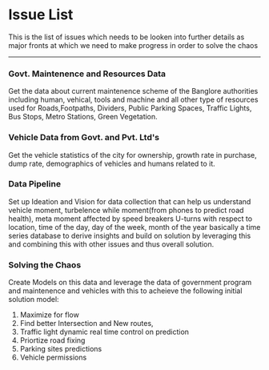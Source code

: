# Issue List
This is the list of issues which needs to be looken into further details as major fronts at which we need to make progress in order to solve the chaos

***


### Govt. Maintenence and Resources Data 
 Get the data about current maintenence scheme of the Banglore authorities including human, vehical, tools and machine and all other type of resources used for Roads,Footpaths, Dividers, Public Parking Spaces, Traffic Lights, Bus Stops, Metro Stations, Green Vegetation.

### Vehicle Data from Govt. and Pvt. Ltd's
Get the vehicle statistics of the city for ownership, growth rate in purchase, dump rate, demographics of vehicles and humans related to it. 

### Data Pipeline
Set up Ideation and Vision for data collection that can help us understand vehicle moment, turbelence while moment(from phones to predict road health), meta moment affected by speed breakers U-turns  with respect to location, time of the day, day of the week, month of the year basically a time series database to derive insights and build on solution by leveraging this and combining this with other issues and thus overall solution.

### Solving the Chaos
Create Models on this data and leverage the data of government program and maintenence and vehicles with this to acheieve the following initial solution model:
1. Maximize for flow 
2. Find better Intersection and New routes,   
3. Traffic light dynamic real time control on prediction
4. Priortize road fixing 
5. Parking sites predictions
6. Vehicle permissions
